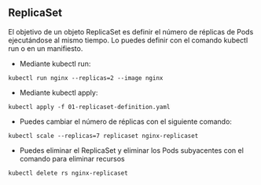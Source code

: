 
## ReplicaSet

El objetivo de un objeto ReplicaSet es definir el número de réplicas de Pods ejecutándose al mismo tiempo. Lo puedes definir con el comando kubectl run o en un manifiesto. 

* Mediante kubectl run: 

```
kubectl run nginx --replicas=2 --image nginx 
```

* Mediante kubectl apply:

```
kubectl apply -f 01-replicaset-definition.yaml
```

* Puedes cambiar el número de réplicas con el siguiente comando:

```
kubectl scale --replicas=7 replicaset nginx-replicaset
```

* Puedes eliminar el ReplicaSet y eliminar los Pods subyacentes con el comando para eliminar recursos

```
kubectl delete rs nginx-replicaset
```